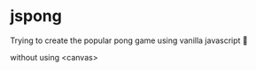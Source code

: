 # jspong

Trying to create the popular pong game using vanilla javascript 🤨

without using \<canvas\>
